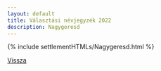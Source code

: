 ```yaml
---
layout: default
title: Választási névjegyzék 2022
description: Nagygeresd
---
```


{% include settlementHTMLs/Nagygeresd.html %}

[Vissza](../)